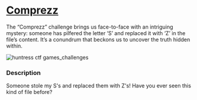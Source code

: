 # [Comprezz](https://medium.com/@aashutoshlodhi/comprezz-solving-the-missing-s-riddle-22d6fc55abef)

The “Comprezz” challenge brings us face-to-face with an intriguing mystery: someone has pilfered the letter ‘S’ and replaced it with ‘Z’ in the file’s content. It’s a conundrum that beckons us to uncover the truth hidden within.

![huntress ctf games_challenges](https://github.com/aashutoshlodhi/Huntress_CTF/assets/66505006/a9bc7f3f-f01b-45a6-aee2-83c4462a02ce)

### Description
Someone stole my S's and replaced them with Z's! Have you ever seen this kind of file before?
